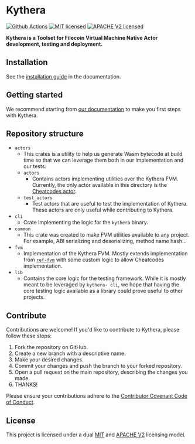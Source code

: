 # Kythera

[![Github Actions][gha-badge]][gha-url]
[![MIT licensed][mit-badge]][mit-url]
[![APACHE V2 licensed][apache-badge]][apache-url]

[gha-badge]: https://img.shields.io/github/actions/workflow/status/polyphene/kythera/ci.yml
[gha-url]: https://github.com/polyphene/kythera/actions
[mit-badge]: https://img.shields.io/badge/license-MIT-blue.svg
[mit-url]: /LICENSE-MIT.txt
[apache-badge]: https://img.shields.io/badge/license-APACHE_V2-blue.svg
[apache-url]: /LICENSE-APACHE.txt

**Kythera is a Toolset for Filecoin Virtual Machine Native Actor development, testing and deployment.**

## Installation 

See the [installation guide](https://polyphene.github.io/kythera/docs/getting-started/installation/) in the documentation.

## Getting started

We recommend starting from [our documentation](https://polyphene.github.io/kythera/docs/getting-started/introduction/) to make you first steps with Kythera. 

## Repository structure

- `actors`
  - This crates is a utility to help us generate Wasm bytecode at build time so that we can leverage them both in our implementation
  and our tests.
  - `actors`
    - Contains actors implementing utilities over the Kythera FVM. Currently, the only actor available in this directory
    is the [Cheatcodes actor](https://polyphene.github.io/kythera/docs/reference/cheatcodes/).
  - `test_actors`
    - Test actors that are useful to test the implementation of Kythera. These actors are only useful while contributing to
    Kythera.
- `cli`
  - Crate implementing the logic for the `kythera` binary.
- `common`
  - This crate was created to make FVM utilities available to any project. For example, ABI serializing and deserializing,
    method name hash...
- `fvm`
  - Implementation of the Kythera FVM. Mostly extends implementation from [`ref-fvm`](https://github.com/filecoin-project/ref-fvm)
  with some custom logic to allow Cheatcodes implementation.
- `lib`
  - Contains the core logic for the testing framework. While it is mostly meant to be leveraged by `kythera- cli`, we hope 
  that having the core testing logic available as a library could prove useful to other projects.

## Contribute

Contributions are welcome! If you'd like to contribute to Kythera, please follow these steps:

1. Fork the repository on GitHub.
2. Create a new branch with a descriptive name.
3. Make your desired changes.
4. Commit your changes and push the branch to your forked repository.
5. Open a pull request on the main repository, describing the changes you made.
6. THANKS!

Please ensure your contributions adhere to the [Contributor Covenant Code of Conduct](CODE_OF_CONDUCT.md).

## License

This project is licensed under a dual [MIT](LICENSE-MIT.txt) and [APACHE V2](LICENSE-APACHE.txt) licensing model.
